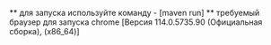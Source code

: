 ** для запуска используйте команду - [maven run]
** требуемый браузер для запуска chrome [Версия 114.0.5735.90 (Официальная сборка), (x86_64)]
